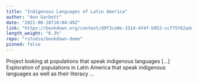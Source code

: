 ```yaml
---
title: "Indigenous Languages of Latin America"
author: "Ann Garbett"
date: "2021-08-28T10:04:49Z"
link: "https://bookdown.org/content/d9f3ca9e-3314-4f4f-b952-ccf75f62addb/"
length_weight: "6.3%"
repo: "rstudio/bookdown-demo"
pinned: false
---
```


Project looking at populations that speak indigenous languages [...] Exploration of populations in Latin America that speak indigenous languages as well as their literacy ...
